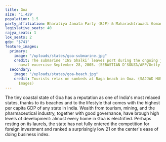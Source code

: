```yaml
---
title: Goa
size: '1,429'
population: 1.5
party_affiliation: Bharatiya Janata Party (BJP) & Maharashtrawadi Gomantak Party (MGP)
legislative_seats: 40
rajya_seats: 1
lok_seats: 2
gdp: "$741"
feature_images:
  primary:
    image: "/uploads/states/goa-submarine.jpg"
    credit: The submarine ‘INS Shalki’ leaves port during the ongoing joint Indo-US
      naval excercise September 28, 2005. (SEBASTIAN D’SOUZA/AFP/Getty Images)
  secondary:
    image: "/uploads/states/goa-beach.jpg"
    credit: Tourists relax on sunbeds at Baga beach in Goa. (SAJJAD HUSSAIN/AFP/Getty
      Images)
---
```


The tiny coastal state of Goa has a reputation as one of India's most relaxed states, thanks to its beaches and to the lifestyle that comes with the highest per capita GDP of any state in India. Wealth from tourism, mining, and the pharmaceutical industry, together with good governance, have brough high levels of development: almost every home in Goa is electrified. Perhaps resting on its laurels, the state has not fully entered the competition for foreign investment and ranked a surprisingly low 21 on the center's ease of doing business index.
